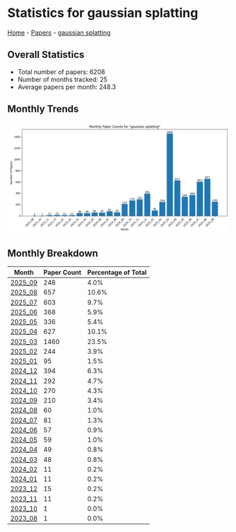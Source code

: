 # Statistics for gaussian splatting

[Home](https://arxcompass.github.io) - [Papers](https://arxcompass.github.io/papers) - [gaussian splatting](https://arxcompass.github.io/papers/gaussian_splatting)

## Overall Statistics

- Total number of papers: 6208
- Number of months tracked: 25
- Average papers per month: 248.3

## Monthly Trends

![Monthly Paper Counts](monthly_stats.png)

## Monthly Breakdown

| Month | Paper Count | Percentage of Total |
| --- | --- | --- |
| [2025_09](./2025_09/papers_1.md) | 248 | 4.0% |
| [2025_08](./2025_08/papers_1.md) | 657 | 10.6% |
| [2025_07](./2025_07/papers_1.md) | 603 | 9.7% |
| [2025_06](./2025_06/papers_1.md) | 368 | 5.9% |
| [2025_05](./2025_05/papers_1.md) | 336 | 5.4% |
| [2025_04](./2025_04/papers_1.md) | 627 | 10.1% |
| [2025_03](./2025_03/papers_1.md) | 1460 | 23.5% |
| [2025_02](./2025_02/papers_1.md) | 244 | 3.9% |
| [2025_01](./2025_01/papers_1.md) | 95 | 1.5% |
| [2024_12](./2024_12/papers_1.md) | 394 | 6.3% |
| [2024_11](./2024_11/papers_1.md) | 292 | 4.7% |
| [2024_10](./2024_10/papers_1.md) | 270 | 4.3% |
| [2024_09](./2024_09/papers_1.md) | 210 | 3.4% |
| [2024_08](./2024_08/papers_1.md) | 60 | 1.0% |
| [2024_07](./2024_07/papers_1.md) | 81 | 1.3% |
| [2024_06](./2024_06/papers_1.md) | 57 | 0.9% |
| [2024_05](./2024_05/papers_1.md) | 59 | 1.0% |
| [2024_04](./2024_04/papers_1.md) | 49 | 0.8% |
| [2024_03](./2024_03/papers_1.md) | 48 | 0.8% |
| [2024_02](./2024_02/papers_1.md) | 11 | 0.2% |
| [2024_01](./2024_01/papers_1.md) | 11 | 0.2% |
| [2023_12](./2023_12/papers_1.md) | 15 | 0.2% |
| [2023_11](./2023_11/papers_1.md) | 11 | 0.2% |
| [2023_10](./2023_10/papers_1.md) | 1 | 0.0% |
| [2023_08](./2023_08/papers_1.md) | 1 | 0.0% |
